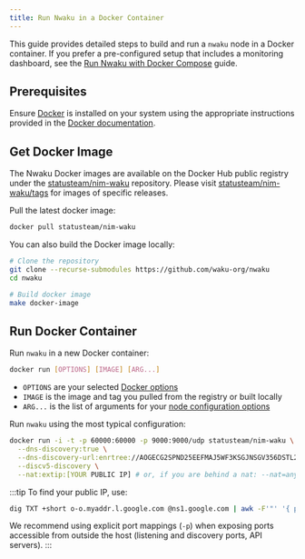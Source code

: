 ```yaml
---
title: Run Nwaku in a Docker Container
---
```


This guide provides detailed steps to build and run a `nwaku` node in a Docker container. If you prefer a pre-configured setup that includes a monitoring dashboard, see the [Run Nwaku with Docker Compose](/guides/nwaku/run-docker-compose) guide.

## Prerequisites

Ensure [Docker](https://www.docker.com/) is installed on your system using the appropriate instructions provided in the [Docker documentation](https://docs.docker.com/engine/install/).

## Get Docker Image

The Nwaku Docker images are available on the Docker Hub public registry under the [statusteam/nim-waku](https://hub.docker.com/r/statusteam/nim-waku) repository. Please visit [statusteam/nim-waku/tags](https://hub.docker.com/r/statusteam/nim-waku/tags) for images of specific releases.

Pull the latest docker image:

```bash
docker pull statusteam/nim-waku
```

You can also build the Docker image locally:

```bash
# Clone the repository
git clone --recurse-submodules https://github.com/waku-org/nwaku
cd nwaku

# Build docker image
make docker-image
```

## Run Docker Container

Run `nwaku` in a new Docker container:

```bash
docker run [OPTIONS] [IMAGE] [ARG...]
```

- `OPTIONS` are your selected [Docker options](https://docs.docker.com/engine/reference/commandline/run/#options)
- `IMAGE` is the image and tag you pulled from the registry or built locally
- `ARG...` is the list of arguments for your [node configuration options](/guides/reference/node-config-options)

Run `nwaku` using the most typical configuration:

```bash
docker run -i -t -p 60000:60000 -p 9000:9000/udp statusteam/nim-waku \
  --dns-discovery:true \
  --dns-discovery-url:enrtree://AOGECG2SPND25EEFMAJ5WF3KSGJNSGV356DSTL2YVLLZWIV6SAYBM@prod.waku.nodes.status.im \
  --discv5-discovery \
  --nat:extip:[YOUR PUBLIC IP] # or, if you are behind a nat: --nat=any
```

:::tip
To find your public IP, use:

```bash
dig TXT +short o-o.myaddr.l.google.com @ns1.google.com | awk -F'"' '{ print $2}'
```

We recommend using explicit port mappings (`-p`) when exposing ports accessible from outside the host (listening and discovery ports, API servers).
:::